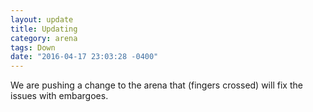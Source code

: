 ```yaml
---
layout: update
title: Updating
category: arena
tags: Down
date: "2016-04-17 23:03:28 -0400"
---
```


We are pushing a change to the arena that (fingers crossed) will fix the issues with embargoes.
